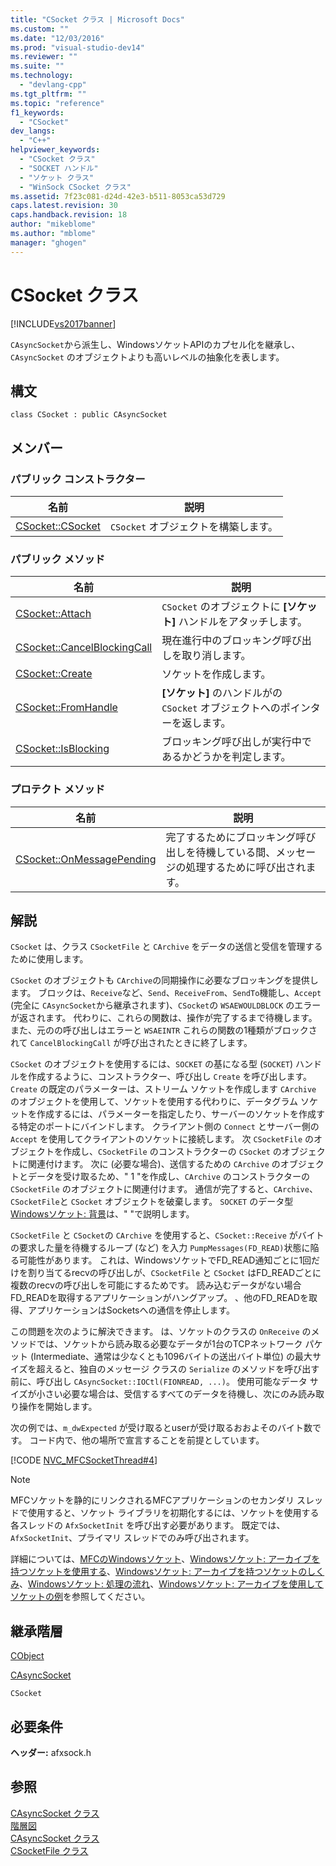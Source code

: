 ```yaml
---
title: "CSocket クラス | Microsoft Docs"
ms.custom: ""
ms.date: "12/03/2016"
ms.prod: "visual-studio-dev14"
ms.reviewer: ""
ms.suite: ""
ms.technology: 
  - "devlang-cpp"
ms.tgt_pltfrm: ""
ms.topic: "reference"
f1_keywords: 
  - "CSocket"
dev_langs: 
  - "C++"
helpviewer_keywords: 
  - "CSocket クラス"
  - "SOCKET ハンドル"
  - "ソケット クラス"
  - "WinSock CSocket クラス"
ms.assetid: 7f23c081-d24d-42e3-b511-8053ca53d729
caps.latest.revision: 30
caps.handback.revision: 18
author: "mikeblome"
ms.author: "mblome"
manager: "ghogen"
---
```

# CSocket クラス
[!INCLUDE[vs2017banner](../../assembler/inline/includes/vs2017banner.md)]

`CAsyncSocket`から派生し、WindowsソケットAPIのカプセル化を継承し、`CAsyncSocket` のオブジェクトよりも高いレベルの抽象化を表します。  
  
## 構文  
  
```  
class CSocket : public CAsyncSocket  
```  
  
## メンバー  
  
### パブリック コンストラクター  
  
|名前|説明|  
|--------|--------|  
|[CSocket::CSocket](../Topic/CSocket::CSocket.md)|`CSocket` オブジェクトを構築します。|  
  
### パブリック メソッド  
  
|名前|説明|  
|--------|--------|  
|[CSocket::Attach](../Topic/CSocket::Attach.md)|`CSocket` のオブジェクトに **\[ソケット\]** ハンドルをアタッチします。|  
|[CSocket::CancelBlockingCall](../Topic/CSocket::CancelBlockingCall.md)|現在進行中のブロッキング呼び出しを取り消します。|  
|[CSocket::Create](../Topic/CSocket::Create.md)|ソケットを作成します。|  
|[CSocket::FromHandle](../Topic/CSocket::FromHandle.md)|**\[ソケット\]** のハンドルがの `CSocket` オブジェクトへのポインターを返します。|  
|[CSocket::IsBlocking](../Topic/CSocket::IsBlocking.md)|ブロッキング呼び出しが実行中であるかどうかを判定します。|  
  
### プロテクト メソッド  
  
|名前|説明|  
|--------|--------|  
|[CSocket::OnMessagePending](../Topic/CSocket::OnMessagePending.md)|完了するためにブロッキング呼び出しを待機している間、メッセージの処理するために呼び出されます。|  
  
## 解説  
 `CSocket` は、クラス `CSocketFile` と `CArchive` をデータの送信と受信を管理するために使用します。  
  
 `CSocket` のオブジェクトも `CArchive`の同期操作に必要なブロッキングを提供します。  ブロックは、`Receive`など、`Send`、`ReceiveFrom`、`SendTo`機能し、`Accept` \(完全に `CAsyncSocket`から継承されます\)、`CSocket`の `WSAEWOULDBLOCK` のエラーが返されます。  代わりに、これらの関数は、操作が完了するまで待機します。  また、元のの呼び出しはエラーと `WSAEINTR` これらの関数の1種類がブロックされて `CancelBlockingCall` が呼び出されたときに終了します。  
  
 `CSocket` のオブジェクトを使用するには、`SOCKET` の基になる型 \(`SOCKET`\) ハンドルを作成するように、コンストラクター、呼び出し `Create` を呼び出します。  `Create` の既定のパラメーターは、ストリーム ソケットを作成します `CArchive` のオブジェクトを使用して、ソケットを使用する代わりに、データグラム ソケットを作成するには、パラメーターを指定したり、サーバーのソケットを作成する特定のポートにバインドします。  クライアント側の `Connect` とサーバー側の `Accept` を使用してクライアントのソケットに接続します。  次 `CSocketFile` のオブジェクトを作成し、`CSocketFile` のコンストラクターの `CSocket` のオブジェクトに関連付けます。  次に \(必要な場合\)、送信するための `CArchive` のオブジェクトとデータを受け取るため、" 1 "を作成し、`CArchive` のコンストラクターの `CSocketFile` のオブジェクトに関連付けます。  通信が完了すると、`CArchive`、`CSocketFile`と `CSocket` オブジェクトを破棄します。  `SOCKET` のデータ型 [Windowsソケット: 背景](../../mfc/windows-sockets-background.md)は、" "で説明します。  
  
 `CSocketFile` と `CSocket`の `CArchive` を使用すると、`CSocket::Receive` がバイトの要求した量を待機するループ \(など\) を入力 `PumpMessages(FD_READ)`状態に陥る可能性があります。  これは、WindowsソケットでFD\_READ通知ごとに1回だけを割り当てるrecvの呼び出しが、`CSocketFile` と `CSocket` はFD\_READごとに複数のrecvの呼び出しを可能にするためです。  読み込むデータがない場合FD\_READを取得するアプリケーションがハングアップ。  、他のFD\_READを取得、アプリケーションはSocketsへの通信を停止します。  
  
 この問題を次のように解決できます。  は、ソケットのクラスの `OnReceive` のメソッドでは、ソケットから読み取る必要なデータが1台のTCPネットワーク パケット \(Intermediate、通常は少なくとも1096バイトの送出バイト単位\) の最大サイズを超えると、独自のメッセージ クラスの `Serialize` のメソッドを呼び出す前に、呼び出し `CAsyncSocket::IOCtl(FIONREAD, ...)`。  使用可能なデータ サイズが小さい必要な場合は、受信するすべてのデータを待機し、次にのみ読み取り操作を開始します。  
  
 次の例では、`m_dwExpected` が受け取るとuserが受け取るおおよそのバイト数です。  コード内で、他の場所で宣言することを前提としています。  
  
 [!CODE [NVC_MFCSocketThread#4](../CodeSnippet/VS_Snippets_Cpp/NVC_MFCSocketThread#4)]  
  
> [!NOTE]
>  MFCソケットを静的にリンクされるMFCアプリケーションのセカンダリ スレッドで使用すると、ソケット ライブラリを初期化するには、ソケットを使用する各スレッドの `AfxSocketInit` を呼び出す必要があります。  既定では、`AfxSocketInit`、プライマリ スレッドでのみ呼び出されます。  
  
 詳細については、[MFCのWindowsソケット](../../mfc/windows-sockets-in-mfc.md)、[Windowsソケット: アーカイブを持つソケットを使用する](../../mfc/windows-sockets-using-sockets-with-archives.md)、[Windowsソケット: アーカイブを持つソケットのしくみ](../../mfc/windows-sockets-how-sockets-with-archives-work.md)、[Windowsソケット: 処理の流れ](../Topic/Windows%20Sockets:%20Sequence%20of%20Operations.md)、[Windowsソケット: アーカイブを使用してソケットの例](../../mfc/windows-sockets-example-of-sockets-using-archives.md)を参照してください。  
  
## 継承階層  
 [CObject](../Topic/CObject%20Class.md)  
  
 [CAsyncSocket](../Topic/CAsyncSocket%20Class.md)  
  
 `CSocket`  
  
## 必要条件  
 **ヘッダー:** afxsock.h  
  
## 参照  
 [CAsyncSocket クラス](../Topic/CAsyncSocket%20Class.md)   
 [階層図](../../mfc/hierarchy-chart.md)   
 [CAsyncSocket クラス](../Topic/CAsyncSocket%20Class.md)   
 [CSocketFile クラス](../Topic/CSocketFile%20Class.md)